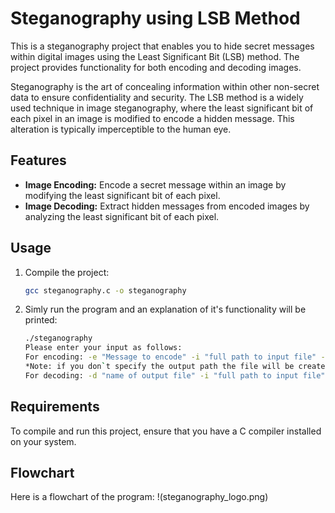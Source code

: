 # Steganography using LSB Method

This is a steganography project that enables you to hide secret messages within digital images using the Least Significant Bit (LSB) method. The project provides functionality for both encoding and decoding images.

Steganography is the art of concealing information within other non-secret data to ensure confidentiality and security. The LSB method is a widely used technique in image steganography, where the least significant bit of each pixel in an image is modified to encode a hidden message. This alteration is typically imperceptible to the human eye.

## Features

- **Image Encoding:** Encode a secret message within an image by modifying the least significant bit of each pixel.
- **Image Decoding:** Extract hidden messages from encoded images by analyzing the least significant bit of each pixel.

## Usage

1. Compile the project:

   ```bash
   gcc steganography.c -o steganography
2. Simly run the program and an explanation of it's functionality will be printed:

    ```bash
   ./steganography
   Please enter your input as follows:
   For encoding: -e "Message to encode" -i "full path to input file" -o "full path to where the output file will be stored"
   *Note: if you don`t specify the output path the file will be created in your current directory
   For decoding: -d "name of output file" -i "full path to input file"

## Requirements
To compile and run this project, ensure that you have a C compiler installed on your system.

## Flowchart
Here is a flowchart of the program: !(steganography_logo.png)
